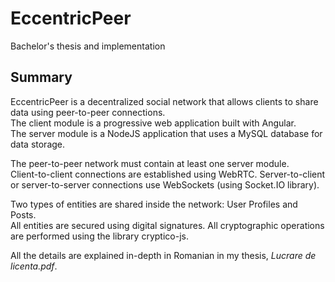 # EccentricPeer
Bachelor's thesis and implementation

## Summary
EccentricPeer is a decentralized social network that allows clients to share data using peer-to-peer connections.<br/>
The client module is a progressive web application built with Angular.<br/>
The server module is a NodeJS application that uses a MySQL database for data storage.<br/>

The peer-to-peer network must contain at least one server module.<br/>
Client-to-client connections are established using WebRTC. Server-to-client or server-to-server connections use WebSockets (using Socket.IO library).<br/>

Two types of entities are shared inside the network: User Profiles and Posts.<br/>
All entities are secured using digital signatures. All cryptographic operations are performed using the library cryptico-js.<br/>

All the details are explained in-depth in Romanian in my thesis, *Lucrare de licenta.pdf*.
